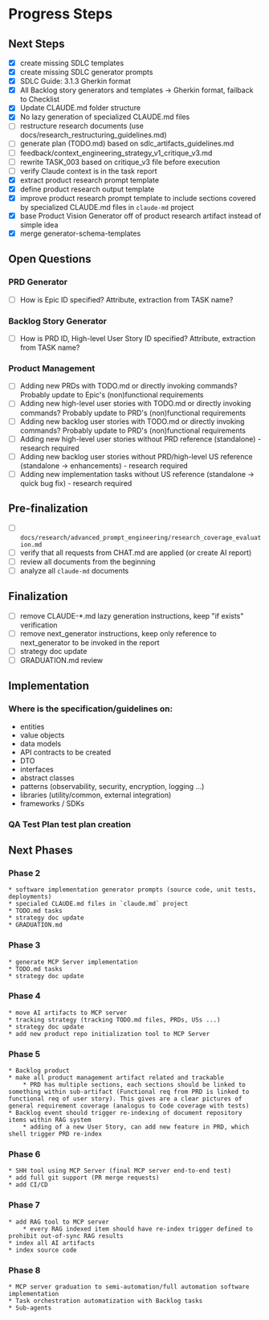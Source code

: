 # Progress Steps
## Next Steps
- [X] create missing SDLC templates
- [X] create missing SDLC generator prompts
- [X] SDLC Guide: 3.1.3 Gherkin format
- [X] All Backlog story generators and templates -> Gherkin format, failback to Checklist
- [X] Update CLAUDE.md folder structure
- [X] No lazy generation of specialized CLAUDE.md files
- [ ] restructure research documents (use docs/research_restructuring_guidelines.md)
- [ ] generate plan (TODO.md) based on sdlc_artifacts_guidelines.md
- [ ] feedback/context_engineering_strategy_v1_critique_v3.md
- [ ] rewrite TASK_003 based on critique_v3 file before execution
- [ ] verify Claude context is in the task report
- [X] extract product research prompt template
- [X] define product research output template
- [X] improve product research prompt template to include sections covered by specialized CLAUDE.md files in `claude-md` project
- [X] base Product Vision Generator off of product research artifact instead of simple idea
- [X] merge generator-schema-templates

## Open Questions
### PRD Generator
- [ ] How is Epic ID specified? Attribute, extraction from TASK name?

### Backlog Story Generator
- [ ] How is PRD ID, High-level User Story ID specified? Attribute, extraction from TASK name?

### Product Management 
- [ ] Adding new PRDs with TODO.md or directly invoking commands? Probably update to Epic's (non)functional requirements
- [ ] Adding new high-level user stories with TODO.md or directly invoking commands? Probably update to PRD's (non)functional requirements
- [ ] Adding new backlog user stories with TODO.md or directly invoking commands? Probably update to PRD's (non)functional requirements
- [ ] Adding new high-level user stories without PRD reference (standalone) - research required
- [ ] Adding new backlog user stories without PRD/high-level US reference (standalone -> enhancements) - research required
- [ ] Adding new implementation tasks without US reference (standalone -> quick bug fix) - research required

## Pre-finalization
- [ ] `docs/research/advanced_prompt_engineering/research_coverage_evaluation.md`
- [ ] verify that all requests from CHAT.md are applied (or create AI report)
- [ ] review all documents from the beginning
- [ ] analyze all `claude-md` documents

## Finalization
- [ ] remove CLAUDE-*.md lazy generation instructions, keep "if exists" verification
- [ ] remove next_generator instructions, keep only reference to next_generator to be invoked in the report
- [ ] strategy doc update
- [ ] GRADUATION.md review

## Implementation
### Where is the specification/guidelines on:
- entities
- value objects
- data models
- API contracts to be created
- DTO
- interfaces
- abstract classes
- patterns (observability, security, encryption, logging ...)
- libraries (utility/common, external integration)
- frameworks / SDKs

### QA Test Plan test plan creation

## Next Phases
### Phase 2 
    * software implementation generator prompts (source code, unit tests, deployments)
    * specialed CLAUDE.md files in `claude.md` project 
    * TODO.md tasks
    * strategy doc update
    * GRADUATION.md
### Phase 3
    * generate MCP Server implementation 
    * TODO.md tasks 
    * strategy doc update
### Phase 4
    * move AI artifacts to MCP server 
    * tracking strategy (tracking TODO.md files, PRDs, USs ...)
    * strategy doc update
    * add new product repo initialization tool to MCP Server
### Phase 5
    * Backlog product
    * make all product management artifact related and trackable
        * PRD has multiple sections, each sections should be linked to something within sub-artifact (Functional req from PRD is linked to functional req of user story). This gives are a clear pictures of general requirement coverage (analogus to Code coverage with tests)
    * Backlog event should trigger re-indexing of document repository items within RAG system 
        * adding of a new User Story, can add new feature in PRD, which shell trigger PRD re-index
### Phase 6
    * SHH tool using MCP Server (final MCP server end-to-end test)
    * add full git support (PR merge requests)
    * add CI/CD 
### Phase 7
    * add RAG tool to MCP server
        * every RAG indexed item should have re-index trigger defined to prohibit out-of-sync RAG results
    * index all AI artifacts 
    * index source code
### Phase 8 
    * MCP server graduation to semi-automation/full automation software implementation
    * Task orchestration automatization with Backlog tasks 
    * Sub-agents
